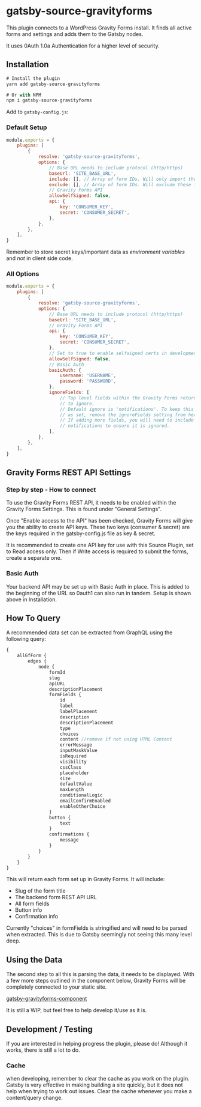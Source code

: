# gatsby-source-gravityforms

This plugin connects to a WordPress Gravity Forms install. It finds all active forms and settings and adds them to the Gatsby nodes.

It uses 0Auth 1.0a Authentication for a higher level of security.

## Installation

```js
# Install the plugin
yarn add gatsby-source-gravityforms

# Or with NPM
npm i gatsby-source-gravityforms
```

Add to `gatsby-config.js`:

### Default Setup

```js
module.exports = {
    plugins: [
        {
            resolve: 'gatsby-source-gravityforms',
            options: {
                // Base URL needs to include protocol (http/https)
                baseUrl: 'SITE_BASE_URL',
                include: [], // Array of form IDs. Will only import these forms.
                exclude: [], // Array of form IDs. Will exclude these forms.
                // Gravity Forms API
                allowSelfSigned: false,
                api: {
                    key: 'CONSUMER_KEY',
                    secret: 'CONSUMER_SECRET',
                },
            },
        },
    ],
}
```

Remember to store secret keys/important data as _environment variables_ and _not_ in client side code.

### All Options

```js
module.exports = {
    plugins: [
        {
            resolve: 'gatsby-source-gravityforms',
            options: {
                // Base URL needs to include protocol (http/https)
                baseUrl: 'SITE_BASE_URL',
                // Gravity Forms API
                api: {
                    key: 'CONSUMER_KEY',
                    secret: 'CONSUMER_SECRET',
                },
                // Set to true to enable selfsigned certs in development mode
                allowSelfSigned: false,
                // Basic Auth
                basicAuth: {
                    username: 'USERNAME',
                    password: 'PASSWORD',
                },
                ignoreFields: [
                    // Top level fields within the Gravity Forms return
                    // to ignore.
                    // Default ignore is 'notifications'. To keep this
                    // as set, remove the ignoreFields setting from here.
                    // If adding more fields, you will need to include
                    // notifications to ensure it is ignored.
                ],
            },
        },
    ],
}
```

## Gravity Forms REST API Settings

### Step by step - How to connect

To use the Gravity Forms REST API, it needs to be enabled within the Gravity Forms Settings. This is found under "General Settings".

Once "Enable access to the API" has been checked, Gravity Forms will give you the ability to create API keys. These two keys (consumer & secret) are the keys required in the gatsby-config.js file as key & secret.

It is recommended to create one API key for use with this Source Plugin, set to Read access only. Then if Write access is required to submit the forms, create a separate one.

### Basic Auth

Your backend API may be set up with Basic Auth in place. This is added to the beginning of the URL so 0auth1 can also run in tandem. Setup is shown above in Installation.

## How To Query

A recommended data set can be extracted from GraphQL using the following query:

```js
{
    allGfForm {
        edges {
            node {
                formId
                slug
                apiURL
                descriptionPlacement
                formFields {
                    id
                    label
                    labelPlacement
                    description
                    descriptionPlacement
                    type
                    choices
                    content //remove if not using HTML Content
                    errorMessage
                    inputMaskValue
                    isRequired
                    visibility
                    cssClass
                    placeholder
                    size
                    defaultValue
                    maxLength
                    conditionalLogic
                    emailConfirmEnabled
                    enableOtherChoice
                }
                button {
                    text
                }
                confirmations {
                    message
                }
            }
        }
    }
}
```

This will return each form set up in Gravity Forms. It will include:

-   Slug of the form title
-   The backend form REST API URL
-   All form fields
-   Button info
-   Confirmation info

Currently "choices" in formFields is stringified and will need to be parsed when extracted. This is due to Gatsby seemingly not seeing this many level deep.

## Using the Data

The second step to all this is parsing the data, it needs to be displayed. With a few more steps outlined in the component below, Gravity Forms will be completely connected to your static site.

[gatsby-gravityforms-component](https://github.com/robmarshall/gatsby-gravityforms-component)

It is still a WIP, but feel free to help develop it/use as it is.

## Development / Testing

If you are interested in helping progress the plugin, please do! Although it works, there is still a lot to do.

### Cache

when developing, remember to clear the cache as you work on the plugin. Gatsby is very effective in making building a site quickly, but it does not help when trying to work out issues. Clear the cache whenever you make a content/query change.
